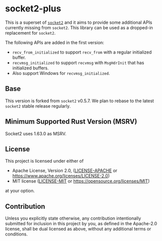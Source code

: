 # socket2-plus

This is a superset of [`socket2`](https://crates.io/crates/socket2) and it aims to provide some additional APIs currently missing from `socket2`. 
This library can be used as a dropped-in replacement for `socket2`.

The following APIs are added in the first version:

- `recv_from_initialized` to support `recv_from` with a regular initialized buffer.
- `recvmsg_initialized` to support `recvmsg` with `MsgHdrInit` that has initialized buffers.
- Also support Windows for `recvmsg_initialized`.

## Base 

This version is forked from `socket2` v0.5.7. We plan to rebase to the latest `socket2` stable release regularly.

## Minimum Supported Rust Version (MSRV)

Socket2 uses 1.63.0 as MSRV.

## License

This project is licensed under either of

 * Apache License, Version 2.0, ([LICENSE-APACHE](LICENSE-APACHE) or
   https://www.apache.org/licenses/LICENSE-2.0)
 * MIT license ([LICENSE-MIT](LICENSE-MIT) or
   https://opensource.org/licenses/MIT)

at your option.

## Contribution

Unless you explicitly state otherwise, any contribution intentionally submitted
for inclusion in this project by you, as defined in the Apache-2.0 license,
shall be dual licensed as above, without any additional terms or conditions.
